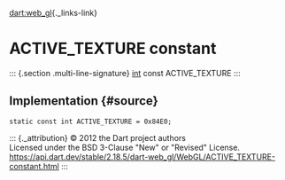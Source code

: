 [dart:web\_gl](../../dart-web_gl/dart-web_gl-library){._links-link}

ACTIVE\_TEXTURE constant
========================

::: {.section .multi-line-signature}
[int](../../dart-core/int-class) const ACTIVE\_TEXTURE
:::

Implementation {#source}
--------------

``` {.language-dart data-language="dart"}
static const int ACTIVE_TEXTURE = 0x84E0;
```

::: {._attribution}
© 2012 the Dart project authors\
Licensed under the BSD 3-Clause \"New\" or \"Revised\" License.\
<https://api.dart.dev/stable/2.18.5/dart-web_gl/WebGL/ACTIVE_TEXTURE-constant.html>
:::
